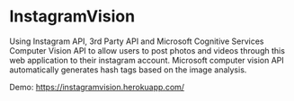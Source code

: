 # InstagramVision
Using Instagram API, 3rd Party API and Microsoft Cognitive Services Computer Vision API to allow users to post photos and videos through this web application to their instagram account. Microsoft computer vision API automatically generates hash tags based on the image analysis.

Demo: https://instagramvision.herokuapp.com/
